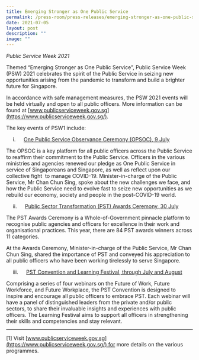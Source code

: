 ```yaml
---
title: Emerging Stronger as One Public Service
permalink: /press-room/press-releases/emerging-stronger-as-one-public-service/
date: 2021-07-05
layout: post
description: ""
image: ""
---
```

_Public Service Week 2021_

Themed “Emerging Stronger as One Public Service”, Public Service Week (PSW) 2021 celebrates the spirit of the Public Service in seizing new opportunities arising from the pandemic to transform and build a brighter future for Singapore.   
  
In accordance with safe management measures, the PSW 2021 events will be held virtually and open to all public officers. More information can be found at [www.publicserviceweek.gov.sg](https://www.publicserviceweek.gov.sg/).

The key events of PSW1 include:

&emsp; i. &emsp; <u>One Public Service Observance Ceremony (OPSOC), 9 July</u>

The OPSOC is a key platform for all public officers across the Public Service to reaffirm their commitment to the Public Service. Officers in the various ministries and agencies renewed our pledge as One Public Service in service of Singaporeans and Singapore, as well as reflect upon our collective fight  to manage COVID-19. Minister-in-charge of the Public Service, Mr Chan Chun Sing, spoke about the new challenges we face, and how the Public Service need to evolve fast to seize new opportunities as we rebuild our economy, society and people in the post-COVID-19 world. 

 &emsp; ii. &emsp; <u>Public Sector Transformation (PST) Awards Ceremony, 30 July</u>

The PST Awards Ceremony is a Whole-of-Government pinnacle platform to recognise public agencies and officers for excellence in their work and organisational practices. This year, there are 84 PST awards winners across 11 categories.   
  
At the Awards Ceremony, Minister-in-charge of the Public Service, Mr Chan Chun Sing, shared the importance of PST and conveyed his appreciation to all public officers who have been working tirelessly to serve Singapore. 

&emsp; iii. &emsp; <u>PST Convention and Learning Festival, through July and August</u>

Comprising a series of four webinars on the Future of Work, Future Workforce, and Future Workplace, the PST Convention is designed to inspire and encourage all public officers to embrace PST. Each webinar will have a panel of distinguished leaders from the private and/or public sectors, to share their invaluable insights and experiences with public officers. The Learning Festival aims to support all officers in strengthening their skills and competencies and stay relevant.

* * *

\[1\] Visit [www.publicserviceweek.gov.sg](https://www.publicserviceweek.gov.sg/) for more details on the various programmes.